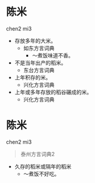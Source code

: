 # 陈米
chen2 mi3
+ 存放多年的大米。
  * 如东方言词典
    - ～煮饭味道不香。
+ 不是当年出产的稻米。
  * 东台方言词典
+ 上年积存的米。
  * 兴化方言词典
+ 上年或多年存放的稻谷碾成的米。
  * 兴化方言词典

# 陈米
chen2 mi3
> 泰州方言词典2
- 久存的稻米或隔年的稻米
  - ～煮饭不好吃。
